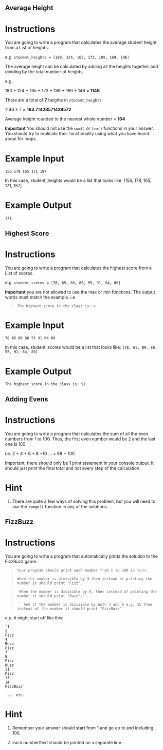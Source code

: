 ## Average Height

# Instructions

You are going to write a program that calculates the average student height from a List of heights. 

e.g. `student_heights = [180, 124, 165, 173, 189, 169, 146]`

The average height can be calculated by adding all the heights together and dividing by the total number of heights. 

e.g.

180 + 124 + 165 + 173 + 189 + 169 + 146 = **1146**

There are a total of **7** heights in `student_heights`

1146 ÷ 7 = **163.71428571428572**

Average height rounded to the nearest whole number = **164**

**Important** You should not use the `sum()` or `len()` functions in your answer. You should try to replicate their functionality using what you have learnt about for loops.

# Example Input 

```
156 178 165 171 187
```

In this case, student_heights would be a list that looks like: [156, 178, 165, 171, 187]

# Example Output 

```
171
```



## Highest Score

# Instructions

You are going to write a program that calculates the highest score from a List of scores. 

e.g. `student_scores = [78, 65, 89, 86, 55, 91, 64, 89]`

**Important** you are not allowed to use the max or min functions. The output words must match the example. i.e 

> `The highest score in the class is: x`

# Example Input 

```
78 65 89 86 55 91 64 89
```

In this case, student_scores would be a list that looks like: `[78, 65, 89, 86, 55, 91, 64, 89]`

# Example Output 

```
The highest score in the class is: 91
```



## Adding Evens

# Instructions

You are going to write a program that calculates the sum of all the even numbers from 1 to 100. Thus, the first even number would be 2 and the last one is 100:

i.e. 2 + 4 + 6 + 8 +10 ... + 98 + 100

Important, there should only be 1 print statement in your console output. It should just print the final total and not every step of the calculation.

# Hint

1. There are quite a few ways of solving this problem, but you will need to use the `range()` function in any of the solutions.



## FizzBuzz

# Instructions

You are going to write a program that automatically prints the solution to the FizzBuzz game. 

> `Your program should print each number from 1 to 100 in turn.` 

>   `When the number is divisible by 3 then instead of printing the number it should print "Fizz".` 

>     `When the number is divisible by 5, then instead of printing the number it should print "Buzz".` 

>       `And if the number is divisible by both 3 and 5 e.g. 15 then instead of the number it should print "FizzBuzz"`

e.g. it might start off like this:

```
`1
2
Fizz
4
Buzz
Fizz
7
8
Fizz
Buzz
11
Fizz
13
14
FizzBuzz`
```

`.... etc.`

# Hint

1. Remember your answer should start from 1 and go up to and including 100. 

2. Each number/text should be printed on a separate line.




